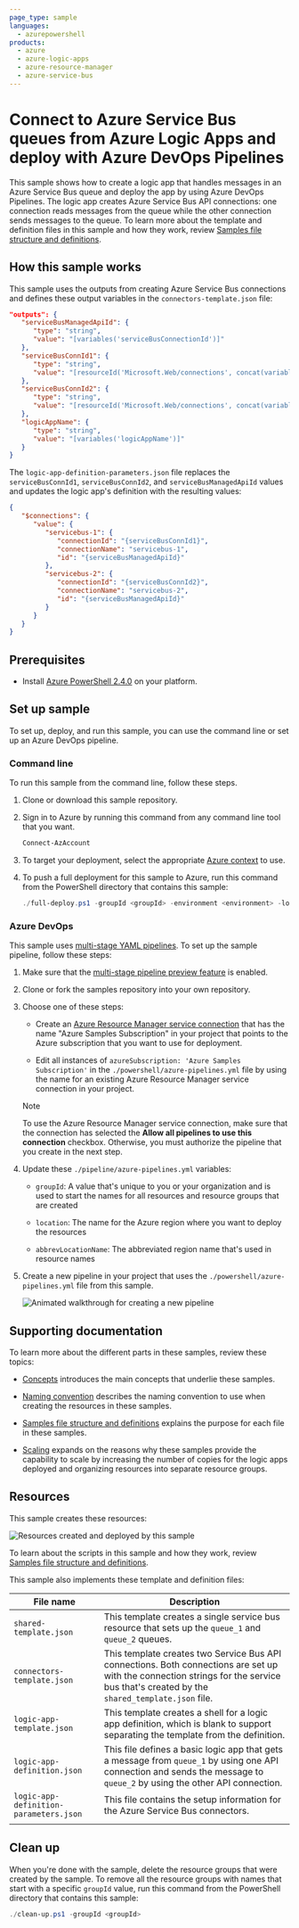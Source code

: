 ```yaml
---
page_type: sample
languages:
  - azurepowershell
products:
  - azure
  - azure-logic-apps
  - azure-resource-manager
  - azure-service-bus
---
```


# Connect to Azure Service Bus queues from Azure Logic Apps and deploy with Azure DevOps Pipelines

This sample shows how to create a logic app that handles messages in an Azure Service Bus queue and deploy the app by using Azure DevOps Pipelines. The logic app creates Azure Service Bus API connections: one connection reads messages from the queue while the other connection sends messages to the queue. To learn more about the template and definition files in this sample and how they work, review [Samples file structure and definitions](../file-definitions.md).

## How this sample works

This sample uses the outputs from creating Azure Service Bus connections and defines these output variables in the `connectors-template.json` file:

```json
"outputs": {
   "serviceBusManagedApiId": {
      "type": "string",
      "value": "[variables('serviceBusConnectionId')]"
   },
   "serviceBusConnId1": {
      "type": "string",
      "value": "[resourceId('Microsoft.Web/connections', concat(variables('serviceBusConnectionName'), '-1'))]"
   },
   "serviceBusConnId2": {
      "type": "string",
      "value": "[resourceId('Microsoft.Web/connections', concat(variables('serviceBusConnectionName'), '-2'))]"
   },
   "logicAppName": {
      "type": "string",
      "value": "[variables('logicAppName')]"
   }
}
```

The `logic-app-definition-parameters.json` file replaces the `serviceBusConnId1`, `serviceBusConnId2`, and `serviceBusManagedApiId` values and updates the logic app's definition with the resulting values:

``` json
{
   "$connections": {
      "value": {
         "servicebus-1": {
            "connectionId": "{serviceBusConnId1}",
            "connectionName": "servicebus-1",
            "id": "{serviceBusManagedApiId}"
         },
         "servicebus-2": {
            "connectionId": "{serviceBusConnId2}",
            "connectionName": "servicebus-2",
            "id": "{serviceBusManagedApiId}"
         }
      }
   }
}
```

## Prerequisites

* Install [Azure PowerShell 2.4.0](https://docs.microsoft.com/powershell/azure/install-az-ps?view=azps-2.4.0) on your platform.

## Set up sample

To set up, deploy, and run this sample, you can use the command line or set up an Azure DevOps pipeline.

### Command line

To run this sample from the command line, follow these steps.

1. Clone or download this sample repository.

1. Sign in to Azure by running this command from any command line tool that you want.

   ```powershell
   Connect-AzAccount
   ```

1. To target your deployment, select the appropriate [Azure context](https://docs.microsoft.com/powershell/module/az.accounts/Select-AzContext?view=azps-2.4.0) to use.

1. To push a full deployment for this sample to Azure, run this command from the PowerShell directory that contains this sample:

   ```powershell
   ./full-deploy.ps1 -groupId <groupId> -environment <environment> -location <regionName>
   ```

### Azure DevOps

This sample uses [multi-stage YAML pipelines](https://docs.microsoft.com/azure/devops/pipelines/process/stages?view=azure-devops&tabs=yaml). To set up the sample pipeline, follow these steps:

1. Make sure that the [multi-stage pipeline preview feature](https://docs.microsoft.com/azure/devops/project/navigation/preview-features?view=azure-devops) is enabled.

1. Clone or fork the samples repository into your own repository.

1. Choose one of these steps:

   * Create an [Azure Resource Manager service connection](https://docs.microsoft.com/azure/devops/pipelines/library/service-endpoints?view=azure-devops&tabs=yaml#sep-azure-rm) that has the name "Azure Samples Subscription" in your project that points to the Azure subscription that you want to use for deployment.

   * Edit all instances of `azureSubscription: 'Azure Samples Subscription'` in the `./powershell/azure-pipelines.yml` file by using the name for an existing Azure Resource Manager service connection in your project.

   > [!NOTE]
   > To use the Azure Resource Manager service connection, make sure that the connection has selected the **Allow all pipelines to use this connection** checkbox. Otherwise, you must authorize the pipeline that you create in the next step.

1. Update these `./pipeline/azure-pipelines.yml` variables:

   * `groupId`: A value that's unique to you or your organization and is used to start the names for all resources and resource groups that are created

   * `location`: The name for the Azure region where you want to deploy the resources

   * `abbrevLocationName`: The abbreviated region name that's used in resource names

1. Create a new pipeline in your project that uses the `./powershell/azure-pipelines.yml` file from this sample.

   ![Animated walkthrough for creating a new pipeline](../images/create-pipeline.gif)

## Supporting documentation

To learn more about the different parts in these samples, review these topics:

* [Concepts](../concept-review.md) introduces the main concepts that underlie these samples.

* [Naming convention](../naming-convention.md) describes the naming convention to use when creating the resources in these samples.

* [Samples file structure and definitions](../file-definitions.md) explains the purpose for each file in these samples.

* [Scaling](../api-connection-scale.md) expands on the reasons why these samples provide the capability to scale by increasing the number of copies for the logic apps deployed and organizing resources into separate resource groups.

## Resources

This sample creates these resources:

![Resources created and deployed by this sample](../images/servicebus-sample.png)

To learn about the scripts in this sample and how they work, review [Samples file structure and definitions](../file-definitions.md).

This sample also implements these template and definition files:

| File name | Description |
|-----------|-------------|
| `shared-template.json` | This template creates a single service bus resource that sets up the `queue_1` and `queue_2` queues. |
| `connectors-template.json` | This template creates two Service Bus API connections. Both connections are set up with the connection strings for the service bus that's created by the `shared_template.json` file. |
| `logic-app-template.json` | This template creates a shell for a logic app definition, which is blank to support separating the template from the definition. |
| `logic-app-definition.json` | This file defines a basic logic app that gets a message from `queue_1` by using one API connection and sends the message to `queue_2` by using the other API connection. |
| `logic-app-definition-parameters.json` | This file contains the setup information for the Azure Service Bus connectors. |
|||

## Clean up

When you're done with the sample, delete the resource groups that were created by the sample. To remove all the resource groups with names that start with a specific `groupId` value, run this command from the PowerShell directory that contains this sample:

```powershell
./clean-up.ps1 -groupId <groupId>
```
